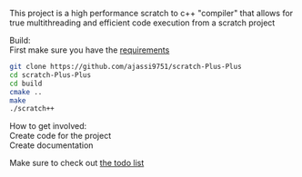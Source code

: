 This project is a high performance scratch to c++ "compiler" that allows for true multithreading and efficient code execution from a scratch project

Build:  
First make sure you have the [requirements](requirements.txt)  
```bash
git clone https://github.com/ajassi9751/scratch-Plus-Plus
cd scratch-Plus-Plus
cd build
cmake ..
make
./scratch++
```


How to get involved:  
Create code for the project  
Create documentation  

Make sure to check out [the todo list](todo)  